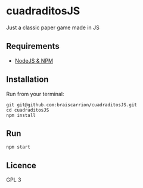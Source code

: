 # cuadraditosJS

Just a classic paper game made in JS

## Requirements

- [NodeJS & NPM](http://nodejs.org/download)

## Installation

Run from your terminal:

    git git@github.com:braiscarrion/cuadraditosJS.git
    cd cuadraditosJS
    npm install

## Run

    npm start

## Licence

GPL 3
